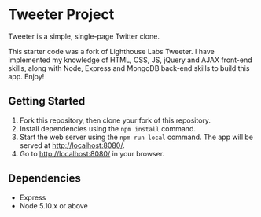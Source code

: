 # Tweeter Project

Tweeter is a simple, single-page Twitter clone.

This starter code was a fork of Lighthouse Labs Tweeter. I have implemented my knowledge of HTML, CSS, JS, jQuery and AJAX front-end skills, along with Node, Express and MongoDB back-end skills to build this app. Enjoy!

## Getting Started

1. Fork this repository, then clone your fork of this repository.
2. Install dependencies using the `npm install` command.
3. Start the web server using the `npm run local` command. The app will be served at <http://localhost:8080/>.
4. Go to <http://localhost:8080/> in your browser.

## Dependencies

- Express
- Node 5.10.x or above
